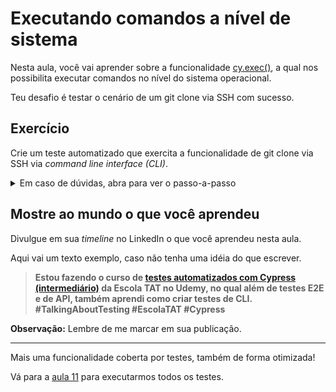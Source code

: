 # Executando comandos a nível de sistema

Nesta aula, você vai aprender sobre a funcionalidade [cy.exec()](https://docs.cypress.io/api/commands/exec), a qual nos possibilita executar comandos no nível do sistema operacional.

Teu desafio é testar o cenário de um git clone via SSH com sucesso.

## Exercício

Crie um teste automatizado que exercita a funcionalidade de git clone via SSH via _command line interface (CLI)_.

<details><summary>Em caso de dúvidas, abra para ver o passo-a-passo</summary>
</br>

1. No diretório `cypress/e2e/`, crie um novo diretório chamado `cli/` (_Command Line Interface_)
2. No diretório `cypress/e2e/cli/`, crie um arquivo chamado `gitClone.cy.js` com o seguinte conteúdo:

```js
import { faker } from '@faker-js/faker';

describe('git clone', () => {
  const project = {
    name: `project-${faker.datatype.uuid()}`,
    description: faker.random.words(5),
  };

  beforeEach(() => {
    cy.api_deleteProjects();
    cy.api_createProject(project);
  });

  it('successfully', () => {
    cy.cloneViaSSH(project);

    cy.readFile(`cypress/downloads/${project.name}/README.md`)
      .should('contain', `# ${project.name}`)
      .and('contain', project.description);
  });
});
```

3. No diretório `cypress/support/`, crie um arquivo chamado `cli_commands.js` com o seguinte conteúdo:

```js
Cypress.Commands.add('cloneViaSSH', (project) => {
  const domain = Cypress.config('baseUrl').replace('http://', '');

  cy.exec(
    `cd cypress/downloads/ && git clone git@${domain}:${Cypress.env('user_name')}/${project.name}.git`
  );
});
```

4. Dentro do diretório `cypress/support/`, adicione ao arquivo `e2e.js` o import do arquivo `cli_commands.js`, conforme abaixo:

```js
import 'cypress-plugin-api';

import './api_commands';
import './cli_commands';
import './gui_commands';
```

5. Por fim, no terminal de linha de comando, na raiz do projeto, execute o comando `npx cypress run --spec cypress/e2e/cli/gitClone.cy.js` para executar o novo teste em modo _headless_.

> **Obs.:** Na primeira execução, você será solicitada(o): `Are you sure you want to continue connecting (yes/no)?` Responda `yes` e pressione ENTER.

> **Obs.2:** Caso o teste falhe com o erro abaixo, execute o seguinte comando: `ssh-keygen -R localhost`; pressione ENTER; e então, execute o teste novamente (`npx cypress run --spec cypress/e2e/cli/gitClone.cy.js`).

```sh
CypressError: cy.exec('cd cypress/downloads/ && git clone git@localhost:root/project-8074da23-f979-4555-84e8-7a63fb69a326.git') failed because the command exited with a non-zero code.

Pass {failOnNonZeroExit: false} to ignore exit code failures.

Information about the failure:
Code: 128

Stderr:
Cloning into 'project-8074da23-f979-4555-84e8-7a63fb69a326'...
@@@@@@@@@@@@@@@@@@@@@@@@@@@@@@@@@@@@@@@@@@@@@@@@@@@@@@@@@@@
@    WARNING: REMOTE HOST IDENTIFICATION HAS CHANGED!     @
@@@@@@@@@@@@...
      at Object.cypressErr (http://localhost/__cypress/runner/cypress_runner.js:106136:11)
      at Object.throwErr (http://localhost/__cypress/runner/cypress_runner.js:106091:18)
      at Object.throwErrByPath (http://localhost/__cypress/runner/cypress_runner.js:106123:17)
      at http://localhost/__cypress/runner/cypress_runner.js:90175:23
      at tryCatcher (http://localhost/__cypress/runner/cypress_runner.js:140400:23)
      at Promise._settlePromiseFromHandler (http://localhost/__cypress/runner/cypress_runner.js:138336:31)
      at Promise._settlePromise (http://localhost/__cypress/runner/cypress_runner.js:138393:18)
      at Promise._settlePromise0 (http://localhost/__cypress/runner/cypress_runner.js:138438:10)
      at Promise._settlePromises (http://localhost/__cypress/runner/cypress_runner.js:138517:18)
      at Async../node_modules/bluebird/js/release/async.js.Async._drainQueue (http://localhost/__cypress/runner/cypress_runner.js:135125:16)
      at Async../node_modules/bluebird/js/release/async.js.Async._drainQueues (http://localhost/__cypress/runner/cypress_runner.js:135135:10)
      at Async.drainQueues (http://localhost/__cypress/runner/cypress_runner.js:135009:14)
```

Ao final da execução, você deve possuir um resultado como o seguinte:

```
(Run Finished)


       Spec                                              Tests  Passing  Failing  Pending  Skipped
  ┌────────────────────────────────────────────────────────────────────────────────────────────────┐
  │ ✔  gitClone.cy.js                           00:02        1        1        -        -        - │
  └────────────────────────────────────────────────────────────────────────────────────────────────┘
    ✔  All specs passed!                        00:02        1        1        -        -        -

```

</details>

## Mostre ao mundo o que você aprendeu

Divulgue em sua _timeline_ no LinkedIn o que você aprendeu nesta aula.

Aqui vai um texto exemplo, caso não tenha uma idéia do que escrever.

> **Estou fazendo o curso de [testes automatizados com Cypress (intermediário)](https://www.udemy.com/course/testes-automatizados-com-cypress-intermediario/?referralCode=F14505FB0076672E51A2) da Escola TAT no Udemy, no qual além de testes E2E e de API, também aprendi como criar testes de CLI. #TalkingAboutTesting #EscolaTAT #Cypress**

**Observação:** Lembre de me marcar em sua publicação.

---

Mais uma funcionalidade coberta por testes, também de forma otimizada!

Vá para a [aula 11](./11.md) para executarmos todos os testes.
